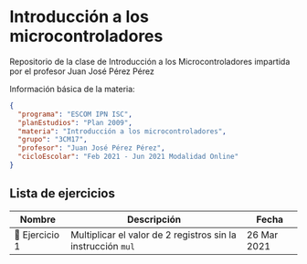# Introducción a los microcontroladores
Repositorio de la clase de Introducción a los Microcontroladores impartida por el profesor Juan José Pérez Pérez

Información básica de la materia:
``` json
{
  "programa": "ESCOM IPN ISC",
  "planEstudios": "Plan 2009",
  "materia": "Introducción a los microcontroladores",
  "grupo": "3CM17", 
  "profesor": "Juan José Pérez Pérez", 
  "cicloEscolar": "Feb 2021 - Jun 2021 Modalidad Online"
}
``` 
## Lista de ejercicios
| Nombre | Descripción | Fecha |
|---|---|---|
📝 Ejercicio 1 | Multiplicar el valor de 2 registros sin la instrucción `mul` | 26 Mar 2021
